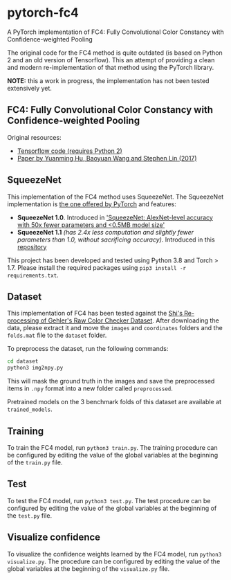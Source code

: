 # pytorch-fc4
A PyTorch implementation of FC4: Fully Convolutional Color Constancy with Confidence-weighted Pooling

The original code for the FC4 method is quite outdated (is based on Python 2 and an old version of Tensorflow). This an attempt of providing a clean and modern re-implementation of that method using the PyTorch library.

**NOTE:** this a work in progress, the implementation has not been tested extensively yet.

## FC4: Fully Convolutional Color Constancy with Confidence-weighted Pooling

Original resources:
* [Tensorflow code (requires Python 2)](https://github.com/yuanming-hu/fc4)
* [Paper by Yuanming Hu, Baoyuan Wang and Stephen Lin (2017)](https://www.microsoft.com/en-us/research/publication/fully-convolutional-color-constancy-confidence-weighted-pooling/)

## SqueezeNet

This implementation of the FC4 method uses SqueezeNet. The SqueezeNet implementation is [the one offered by PyTorch](https://github.com/pytorch/vision/blob/072d8b2280569a2d13b91d3ed51546d201a57366/torchvision/models/squeezenet.py) and features:

* **SqueezeNet 1.0**. Introduced in ['SqueezeNet: AlexNet-level accuracy with 50x fewer parameters and <0.5MB model size'](https://arxiv.org/abs/1602.07360)
* **SqueezeNet 1.1** *(has 2.4x less computation and slightly fewer parameters than 1.0, without sacrificing accuracy)*. Introduced in this [repository](https://github.com/forresti/SqueezeNet)

This project has been developed and tested using Python 3.8 and Torch > 1.7. Please install the required packages using `pip3 install -r requirements.txt`.

## Dataset

This implementation of FC4 has been tested against
the [Shi's Re-processing of Gehler's Raw Color Checker Dataset](https://www2.cs.sfu.ca/~colour/data/shi_gehler/). After
downloading the data, please extract it and move the `images` and `coordinates` folders and the `folds.mat` file to
the `dataset` folder.

To preprocess the dataset, run the following commands:

```bash
cd dataset
python3 img2npy.py
```

This will mask the ground truth in the images and save the preprocessed items in `.npy` format into a new folder
called `preprocessed`.

Pretrained models on the 3 benchmark folds of this dataset are available at `trained_models`.

## Training

To train the FC4 model, run `python3 train.py`. The training procedure can be configured by editing the value of the
global variables at the beginning of the `train.py` file.

## Test

To test the FC4 model, run `python3 test.py`. The test procedure can be configured by editing the value of the global
variables at the beginning of the `test.py` file.

## Visualize confidence

To visualize the confidence weights learned by the FC4 model, run `python3 visualize.py`. The procedure can be
configured by editing the value of the global variables at the beginning of the `visualize.py` file.

